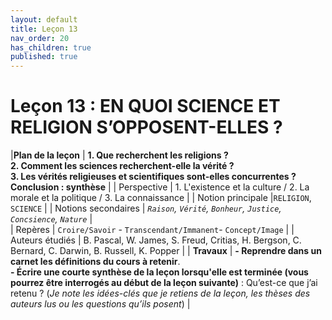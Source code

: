```yaml
---
layout: default
title: Leçon 13
nav_order: 20
has_children: true
published: true
---
```


# Leçon 13 : EN QUOI SCIENCE ET RELIGION S’OPPOSENT-ELLES ?


|**Plan de la leçon**     | **1. Que recherchent les religions ? <br> 2. Comment les sciences recherchent-elle la vérité ? <br> 3. Les vérités religieuses et scientifiques sont-elles concurrentes ? <br> Conclusion : synthèse** | 
| Perspective           | 1. L'existence et la culture / 2. La morale et la politique / 3. La connaissance | 
| Notion principale |`RELIGION`, `SCIENCE`  | 
|  Notions secondaires | *`Raison`, `Vérité`, `Bonheur`, `Justice`, `Concsience`, `Nature`* |   
| Repères           | `Croire/Savoir` -  `Transcendant/Immanent`-  `Concept/Image` | 
| Auteurs étudiés         | B. Pascal, W. James, S. Freud, Critias, H. Bergson, C. Bernard, C. Darwin, B. Russell, K. Popper |
| **Travaux**             | **- Reprendre dans un carnet les définitions du cours à retenir**. <br> **- Écrire une courte synthèse de la leçon lorsqu'elle est terminée (vous pourrez être interrogés au début de la leçon suivante)** : Qu’est-ce que j’ai retenu ? (*Je note les idées-clés que je retiens de la leçon, les thèses des auteurs lus ou les questions qu’ils posent*) |



